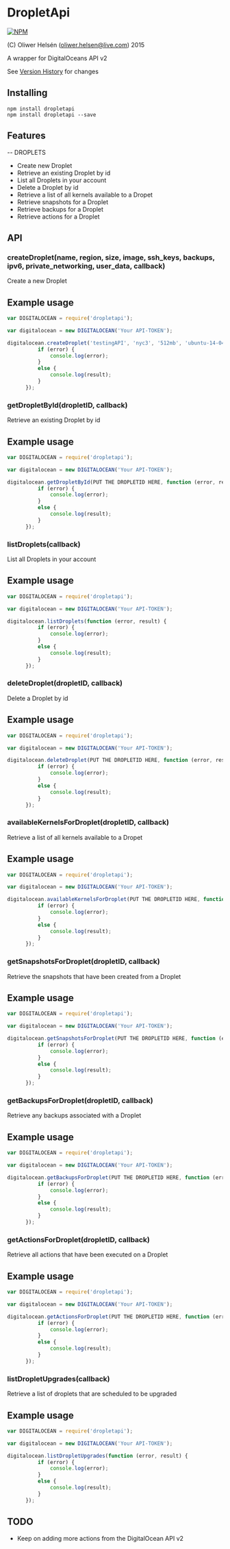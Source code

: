 DropletApi
=======

[![NPM](https://nodei.co/npm/dropletapi.png?downloads=true&stars=true)](https://nodei.co/npm/dropletapi/)

(C) Oliwer Helsén (oliwer.helsen@live.com) 2015

A wrapper for DigitalOceans API v2

See [Version History](https://github.com/oliwerhelsen/DigitalOcean-API-v2/wiki/Version-History) for changes

Installing
----------

```
npm install dropletapi
npm install dropletapi --save
```

Features
--------

-- DROPLETS
* Create new Droplet
* Retrieve an existing Droplet by id
* List all Droplets in your account
* Delete a Droplet by id
* Retrieve a list of all kernels available to a Dropet
* Retrieve snapshots for a Droplet
* Retrieve backups for a Droplet
* Retrieve actions for a Droplet

API
---

### createDroplet(name, region, size, image, ssh_keys, backups, ipv6, private_networking, user_data, callback)

Create a new Droplet

Example usage
-------------

```javascript
var DIGITALOCEAN = require('dropletapi');

var digitalocean = new DIGITALOCEAN('Your API-TOKEN');

digitalocean.createDroplet('testingAPI', 'nyc3', '512mb', 'ubuntu-14-04-x64', null, false, true, null, null, function (error, result) {
          if (error) {
              console.log(error);
          }
          else {
              console.log(result);
          }
      });

```

### getDropletById(dropletID, callback)

Retrieve an existing Droplet by id

Example usage
-------------

```javascript
var DIGITALOCEAN = require('dropletapi');

var digitalocean = new DIGITALOCEAN('Your API-TOKEN');

digitalocean.getDropletById(PUT THE DROPLETID HERE, function (error, result) {
          if (error) {
              console.log(error);
          }
          else {
              console.log(result);
          }
      });

```

### listDroplets(callback) 

List all Droplets in your account

Example usage
-------------

```javascript
var DIGITALOCEAN = require('dropletapi');

var digitalocean = new DIGITALOCEAN('Your API-TOKEN');

digitalocean.listDroplets(function (error, result) {
          if (error) {
              console.log(error);
          }
          else {
              console.log(result);
          }
      });

```

### deleteDroplet(dropletID, callback)

Delete a Droplet by id

Example usage
-------------

```javascript
var DIGITALOCEAN = require('dropletapi');

var digitalocean = new DIGITALOCEAN('Your API-TOKEN');

digitalocean.deleteDroplet(PUT THE DROPLETID HERE, function (error, result) {
          if (error) {
              console.log(error);
          }
          else {
              console.log(result);
          }
      });

```

### availableKernelsForDroplet(dropletID, callback)

Retrieve a list of all kernels available to a Dropet

Example usage
-------------

```javascript
var DIGITALOCEAN = require('dropletapi');

var digitalocean = new DIGITALOCEAN('Your API-TOKEN');

digitalocean.availableKernelsForDroplet(PUT THE DROPLETID HERE, function (error, result) {
          if (error) {
              console.log(error);
          }
          else {
              console.log(result);
          }
      });

```

### getSnapshotsForDroplet(dropletID, callback)

Retrieve the snapshots that have been created from a Droplet

Example usage
-------------

```javascript
var DIGITALOCEAN = require('dropletapi');

var digitalocean = new DIGITALOCEAN('Your API-TOKEN');

digitalocean.getSnapshotsForDroplet(PUT THE DROPLETID HERE, function (error, result) {
          if (error) {
              console.log(error);
          }
          else {
              console.log(result);
          }
      });

```

### getBackupsForDroplet(dropletID, callback)

Retrieve any backups associated with a Droplet

Example usage
-------------

```javascript
var DIGITALOCEAN = require('dropletapi');

var digitalocean = new DIGITALOCEAN('Your API-TOKEN');

digitalocean.getBackupsForDroplet(PUT THE DROPLETID HERE, function (error, result) {
          if (error) {
              console.log(error);
          }
          else {
              console.log(result);
          }
      });

```

### getActionsForDroplet(dropletID, callback)

Retrieve all actions that have been executed on a Droplet

Example usage
-------------

```javascript
var DIGITALOCEAN = require('dropletapi');

var digitalocean = new DIGITALOCEAN('Your API-TOKEN');

digitalocean.getActionsForDroplet(PUT THE DROPLETID HERE, function (error, result) {
          if (error) {
              console.log(error);
          }
          else {
              console.log(result);
          }
      });

```

### listDropletUpgrades(callback)

Retrieve a list of droplets that are scheduled to be upgraded

Example usage
-------------

```javascript
var DIGITALOCEAN = require('dropletapi');

var digitalocean = new DIGITALOCEAN('Your API-TOKEN');

digitalocean.listDropletUpgrades(function (error, result) {
          if (error) {
              console.log(error);
          }
          else {
              console.log(result);
          }
      });

```

TODO
----
* Keep on adding more actions from the DigitalOcean API v2
